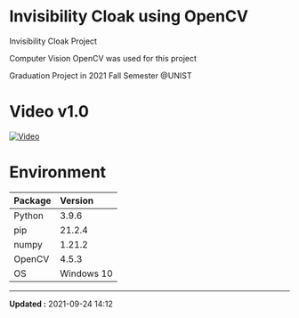 # Invisibility Cloak using OpenCV

Invisibility Cloak Project

Computer Vision OpenCV was used for this project

Graduation Project in 2021 Fall Semester @UNIST


# Video v1.0

[![Video](https://img.youtube.com/vi/unzF1eAfefA/0.jpg)](https://youtu.be/unzF1eAfefA)


# Environment

| Package | Version    |
| :------ | :------    |
| Python  | 3.9.6      |
| pip     | 21.2.4     |
| numpy   | 1.21.2     |
| OpenCV  | 4.5.3      |
| OS      | Windows 10 |


---
**Updated :** 2021-09-24 14:12